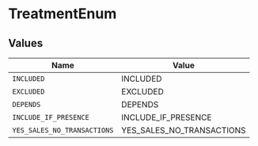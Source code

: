 # TreatmentEnum


## Values

| Name                        | Value                       |
| --------------------------- | --------------------------- |
| `INCLUDED`                  | INCLUDED                    |
| `EXCLUDED`                  | EXCLUDED                    |
| `DEPENDS`                   | DEPENDS                     |
| `INCLUDE_IF_PRESENCE`       | INCLUDE_IF_PRESENCE         |
| `YES_SALES_NO_TRANSACTIONS` | YES_SALES_NO_TRANSACTIONS   |